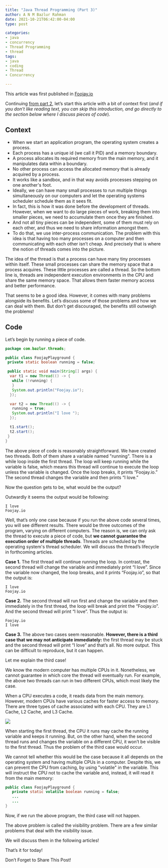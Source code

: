 ```yaml
---
title: "Java Thread Programming (Part 3)"
author: A N M Bazlur Rahman
date: 2021-10-21T06:42:00-04:00
type: post

categories:
- java
- concurrency
- Thread Programming
- thread
tags:
- java
- coding
- Thread
- Concurrency

---
```

This article was first published in [Foojay.io](https://foojay.io/today/java-thread-programming-part-3/)

Continuing [from part 2](https://bazlur.com/2021/10/java-thread-programming-part-2/), let’s start this article with a bit of context first (_and if you don’t like reading text, you can skip this introduction, and go directly to the section below where I discuss pieces of code_).

Context
-------

*   When we start an application program, the operating system creates a process.
*   Each process has a unique id (we call it PID) and a memory boundary.
*   A process allocates its required memory from the main memory, and it manipulates data within a boundary.
*   No other process can access the allocated memory that is already acquired by a process.
*   It works like a sandbox, and in that way avoids processes stepping on one another's foot.
*   Ideally, we can have many small processes to run multiple things simultaneously on our computers and let the operating systems scheduler schedule them as it sees fit.
*   In fact, this is how it was done before the development of threads. However, when we want to do large pieces of work, breaking them into smaller pieces, we need to accumulate them once they are finished.
*   And not all tiny pieces can be independent, some of them must rely on each other, and thus we need to share information amongst them.
*   To do that, we use inter-process communication. The problem with this idea is that having too many processes on a computer and then communicating with each other isn’t cheap. And precisely that is where the notion of threads comes into the picture.

The idea of the thread is that a process can have many tiny processes within itself. These small processes can share the memory space that a process acquires. These little processes are called a thread. So the bottom line is, threads are independent execution environments in the CPU and share the same memory space. That allows them faster memory access and better performance.

That seems to be a good idea. However, it comes with many problems alongside its benefits. Let’s discuss some of those problems and how we can deal with them. But don’t get discouraged, the benefits still outweigh the problems!

Code
----

Let’s begin by running a piece of code.

```java
package com.bazlur.threads;

public class FoojayPlayground {
 private static boolean running = false;

 public static void main(String[] args) {
  var t1 = new Thread(() -> {
   while (!running) {
   }
   System.out.println("Foojay.io");
  });

  var t2 = new Thread(() -> {
   running = true;
   System.out.println("I love ");
  });

  t1.start();
  t2.start();
 }
}
```

The above piece of code is reasonably straightforward. We have created two threads. Both of them share a variable named "running". There is a while loop inside the first thread. The loop will keep running while the variable is false, which means this thread will continue to execute the loop unless the variable is changed. Once the loop breaks, it prints “Foojay.io.” The second thread changes the variable and then prints “I love.”

Now the question gets to be, what would be the output?

Outwardly it seems the output would be following:

```textmate
I love 
Foojay.io
```

Well, that’s only one case because if you run the above code several times, you will see different results. There would be three outcomes of the program, varying on different computers. The reason is, we can only ask the thread to execute a piece of code, but **we cannot guarantee the execution order of multiple threads**. Threads are scheduled by the operating system's thread scheduler. We will discuss the thread’s lifecycle in forthcoming articles.

**Case 1.** The first thread will continue running the loop. In contrast, the second thread will change the variable and immediately print “I love”. Since the variable now changed, the loop breaks, and it prints “Foojay.io”, so that the output is:

```textmate
I love 
Foojay.io
```

**Case 2.** The second thread will run first and change the variable and then immediately in the first thread, the loop will break and print the “Foojay.io”. And the second thread will print “I love”. Thus the output is:

```textmate
Foojay.io 
I love
```

**Case 3.** The above two cases seem reasonable. **However, there is a third case that we may not anticipate immediately:** the first thread may be stuck and the second thread will print “I love” and that’s all. No more output. This can be difficult to reproduce, but it can happen.

Let me explain the third case!

We know the modern computer has multiple CPUs in it. Nonetheless, we cannot guarantee in which core the thread will eventually run. For example, the above two threads can run in two different CPUs, which most likely the case.

When a CPU executes a code, it reads data from the main memory. However, modern CPUs have various caches for faster access to memory. There are three types of cache associated with each CPU. They are L1 Cache, L2 Cache, and L3 Cache.

![](/img/Cache-678x510.png)

When starting the first thread, the CPU it runs may cache the running variable and keeps it running. But, on the other hand, when the second thread runs and changes the variable on a different CPU, it won’t be visible to the first thread. Thus the problem of the third case would occur.

We cannot tell whether this would be the case because it all depends on the operating system and having multiple CPUs in a computer. Despite this, we can prevent the CPU from caching, by using "volatile" in the variable. This will instruct the CPU not to cache the variable and, instead, it will read it from the main memory:

```java
public class FoojayPlayground {
   private static volatile boolean running = false;
   ...
   ...
}
```

Now, if we run the above program, the third case will not happen.

The above problem is called the visibility problem. There are a few similar problems that deal with the visibility issue.

We will discuss them in the following articles!

That’s it for today!

Don’t Forget to Share This Post!

